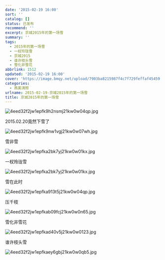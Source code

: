 ```yaml
---
date: '2015-02-19 16:00'
sort: ''
catalog: []
status: 已发布
recommend: ''
excerpt: 京城2015年的第一场雪
summary: ''
tags:
  - 2015年的第一场雪
  - 一杈玲珑雪
  - 京城2015
  - 谁许枝头雪
  - 雪化非雪花
abbrlink: 1512
updated: '2015-02-19 16:00'
cover: 'https://image.bmqy.net/upload/7903ba8215987f4c7f729feffaf45459.jpg'
categories:
  - 燕美清照
urlname: 2015-02-19-京城2015年的第一场雪
title: 京城2015年的第一场雪
---
```


![4eed32f2jw1epfk9h2nsmj21kw0w04qp.jpg](https://image.bmqy.net/upload/7903ba8215987f4c7f729feffaf45459.jpg)


2015.02.20竟然下雪了


![4eed32f2jw1epfk9nw1vgj21kw0w07wh.jpg](https://image.bmqy.net/upload/939366a3a69bcdca4505cac278cb58da.jpg)


雪非雪


![4eed32f2jw1epfka2bk7yj21kw0w01kx.jpg](https://image.bmqy.net/upload/43daa15100b9b2054c88409ca89acdd1.jpg)


一杈玲珑雪


![4eed32f2jw1epfka2bk7yj21kw0w01kx.jpg](https://image.bmqy.net/upload/43daa15100b9b2054c88409ca89acdd1.jpg)


雪在此时


![4eed32f2jw1epfka913t5j21kw0w04qp.jpg](https://image.bmqy.net/upload/8d22790574d938d16aaf10948189bbc2.jpg)


压千枝


![4eed32f2jw1epfkab09fcj21kw0w0n65.jpg](https://image.bmqy.net/upload/f4b1714924e158938dd26b2d84306f6d.jpg)


雪化非雪花


![4eed32f2jw1epfkad40v5j21kw0w0123.jpg](https://image.bmqy.net/upload/f220079b7ca36245f4816728674b7124.jpg)


谁许枝头雪


![4eed32f2jw1epfkaey6gbj21kw0w0qb5.jpg](https://image.bmqy.net/upload/6397043ccb780d97434e9a7dff15f0dd.jpg)

